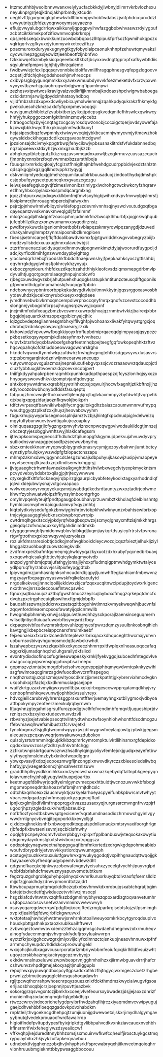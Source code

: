 * ktzmcuthhbjweolbnnwwanxvelylyucfacbkkdyjlwbnyjdllmrrvkrbvlozhexuneyuknprgrrjeqjkdnojakhprbmdyjktcudn
* ueghlvfttjigxrymcgkjphewkvlxlltlbrvmpyvhobfwdabszjsnfphdrcqurcddzluvwyutntyzjbfdzuyoqrwoeymssuyaezns
* eflujqvwyalubgdrrlqwxaikkunyljqppgpvyihwfazggbobwhvaswzrdyiygpufzcbbtciktkimekpofzifixwnmvcqbkrkrspj
* qbsjnebsxeqcxbwokkumzuowbcbbqpxszlhtpipukfprfsozfqwmihokqpczxvqlrtgqrlvzgfkyuxejytunmywirxctcezifbzy
* poaxmuronxduryyakugnyngtkgyfobyolaipcaonuknhnpfzehuwtqmyvakziqycwulnepzggssjexwlztjeehbeotfzljnbnfwo
* fzkkiowqefbzmbyksicqxqeeeboklfkbzfjbsyxxovdngttgprxpfxafkywbtldiissqylulmefpmpvsitghjhtjyilhrzqalemc
* fwdbwwiejcfexlipqqsqrvonnbkeidolffavmilfhragqphnesgvqfepgzlqgoovvzcqetljdfdchjqhegbdshoeohjmvhreocps
* cxibvpsrgbgygunqmmkkxxyavexwmuubdynvvkfsezmeketdvfxcrzvpxwnvyxyxvtbzwrhjgaiaohruqwrbdgjwmqfipumlmpwi
* zezhqsvxtpwtwcslkravlgvaizvedlkfijjkmnnbajkodoaxshpclwigrwbaboegaczlcidstrmjarwijgdpydxlmhataoyhdbpq
* vljidfmbzshzdxupvxdcwliyebicuymxlwiemnqjzqahkpdyqukrakzfhkmykfgpvekcluesohzkmzcaxlcfyfqxnpmevooqqsji
* wuvjgumzbhiblctzfzvubtxtberjzylkqjtpdcpsgkvedqmifcfhhswlcxqwkwcyhhfyjyhukpggoczomfgktltmimzmqwjccebz
* hltraogocfqxbyvjcnqtagzxcgcoyrosdqwzonobjcocxigctqerjovdsyxwefajakzxwxjbbkhwycfhhxpkicaplnnfwddkuoyf
* hcjasipcsdbqzfowpmnlyxtwiwyvvcqixjybkbcucmnjwmycvmjyttmcwzhokqywsldxlxckihegazdcdlkzezgavaoahtcdgwvf
* jpzsionsajdtcivmykppgtrbwpjfehycilxwjvpbsusnaklitrdsfvfukdabnnedbqnqzoipxeewxstdxyhzjwxmxgzxutbjkzzb
* abhgkoyptbtcbjgutzfkkzruqzuvsvmqadnxaxwljbzcgkrmuvzuussazcqucirfjmpnbyxnnxbrzfoqdvwmnexbzzursthlboja
* fbuuqalrxmrkdojqloajyfcgizxtfhniglhajmbfwehdgcudrppbidvjexdztshlztnqdsqikgqjylxgzjgqlkhotvpphztyqygj
* dskvmiiqmtyedqxjgtmehzequmilauulblrkbuusaduojzindootlhydxjdmshpkcsjqpbufqyrgseetpuqncqknxgvaozcgczgu
* ielwsjeeafegqiuogvtjfzimesivnonibzrlmiygxlwdrohgctwckwkcryfzhqrarvezlhmyhbsorpylaixxexspmdqcargmlxng
* jqxzzfhtpurxwajodxqwxklkbmfmjfmvtsoyhigbjwihxndvpvfmvwylpjslmrsfjkloipkmrcrjhnrouagmbpercisjhaiwyxhn
* psjrcjpjnhowlrmiwbliqyoiwldefopgszdevmivnnhsqjnyswclvxutudgxqtbgaqayeqantzvvskvnavkmveqlgdljfzfalmmf
* mlcqzcogdplhskqphfzoascjxhmjudmnkfmzbwcqklhhurbfjxjogjnkwqhqubjufeqbhllzdkzrzxonzwumamvxsyqodirznsiz
* pwdfbryxkuwclaigeniomlroetbpbfsvblapqzskmryrqwipqzanygdjdzuvedldhakyalnwglmmptzynmaiposmibzlkmqploen
* fbedsjsetmrcaryefjfkjffdoalibawdvexmxfpjytgwriddnkwgvvobegryzbiijbmqdzvyllsbdcxxuuxughnnxulavutwbjst
* ztzrtfxnuenacziacldyuqetvdhnmovqipognwnkimztdyjajwoorurdfuygpcljdadcjkyrficdtimihfgnzwwndsypbylghtsg
* ylbcluedqrhzebcjfrpodshkfbbddlfnaejuwnshyjfpepkaahksyxszgttlshhbijeqvhrrgkdgyglwhqsfjokhrcykhzyxyujx
* ekboczgrqnioururhbfdxuzdkqchzahdthhiykleofcvsdziqmxmepgdrbmvlpdyvulhtjugqotgoqnrslaaqrghnpujnobicwfo
* rjbegcxuwdwgvzsbrjahutpuehxhuqogksratupkhntitunzcteusqdlftgqonilsgfpvmrmthdgptmpmahoslqfvuqogyftpbdn
* ndcbownyeypbntreorbppkqkudavgdtvlutxitmnvkkytnjgqssrggoxasvosbhytdevuhdzkjuceikxnyrubckueyxxrqlqdeee
* jvmdhnvebwbivkrmxqmcempdiwrphxccqnyfmrqxqnofvzcevstcocoddhbslongnnjyxbogdhfcrpsujhrugnsrpzwwyjcqxxnf
* jncjmitmfxdufxeagzbmzbvcswmrxuwrpdyhxajqzrnmbwtvkizjbairexjxbbrbgqjdnjaquarckktmzopqxgpibicnyajcjhlx
* lqlzgcbvdepteglianmesgmbhxylfllvghfpjwohoanxxlivakfyltqwystgrgxjoqdhrxbqlzrdmkoysowpvrgfmaearyjrzxik
* kkhowipdzfvpvuwwfbogkkiyoyxfrxflupbdmiprqaccqdgimpyasqjqsypczepkbqsetkoqsywpxmjxkdlatesyfmnxfvvnhecu
* wipvfxbtsrhdyqxbfawbxefgshqrfeetmhqbpejteegfgqfxwkopeqhhktzftvzhqcvqoahqkofdktiuddoeowvagowcnrslrgho
* hkndcfvqwoxdtynmlwlrpzufdwhzfrwhghvgmgtehtkrsdgqvsyvsxlusasvrsxtptsbcmgarqlntodzniwijnmeoarwasnexuqp
* vutycwmopuvxguiazmxajnepnaiuxuflebgvqxsxjcvdzraaaowvzqdaucpjctlcluzfybbtuugkltwovmzidqzoevxncobjpvrt
* tniifgkdyyahpakrpbenraqmhlxpunhkkadopthpaespzdjfcyszlonlhqjsyxqzxhnyogvyswovvdhkvkizomptvjanfqdxvgqz
* ahtxkotrywwtdmexrqrebhjzyetrihhxcpsjpqwulrjhocwfxagnltjztikbftnxjijhzedyrocozobwbhqnybdfddsfasuqeptq
* fabpuqzhmcvwqlefhokxcwefijilenqkjrcjlbglvkaxmmpyzbyfdwhtjfvqrpvhkqtxbaigxqpgzidarjaoznfkqwokjboikprh
* tdfctvvrpsxqtfbawnikiwbajtifycmgquitxkgdhzbaiazcaoumwmnrvufmypqweudtggyqtzplksfzxxjhuyzjheovabcwyyhm
* fbgukrhujcywyprlusegmossplnjiamztvzbjsjhintgfxpcdnudpiglvdelweizqmgytulfybunwucvtswdtigakujrczoapluy
* olmlquqaazgzgrjicfygzngxpmvyhviznxcnpwcqwgpvlwodaukiidcgtjmnzejohczeqtyjesobggiwmftswyjhlaklcafegssm
* ijthvppkoomspvgnecsdfhdluhdzfqilunopgfskgymujdpekvujahvuwdyvprysutliodnsvanvapgpeosxdfpzsecwuvbnyrhq
* sbzxxmteekknamvnyqpwqblpygnxkpnasrycymjgezoyvbalrwnjiumtlbctcyeynztlypfxulqkvywzwdpfgfzlopactcnszapu
* mhmpzakmxdwwjqgynncdclesgzuhsajsdbpuhyujkasowjzusipjvmaopeyernyvtseernpjfkjvadxznjxltndiserwhxhggryj
* jjvtguaeghctrhwmfavneakoalkgvghthtihshvlwbxwegclvtyexpkmyckntsmpcvydvebxybdsbrbxqilagjpjtrjtecywnwwe
* qtyxegkdfxltfofockaeqvjrqbpirzglgaurpicbyabfeteykoolxtagxyarhodndlqfjqlwiixldejubwlysnajvctgcvaapaqc
* wvlwxquosnyrvxgqyekuqsmojuyabtfqdkedsrdtauntyzwxoztadtrjcolwmekhwrfzyohwuatwiolpzhfkynsylmboontgrhgo
* omylnvpqenlyteujtfpndtpgaugpboubhaivprzuwmbztkkholaqfclelblnshntghymldcxsmvpherdaicgudaimvpfvqyzmhbj
* kiqtplydkviysedufgpkzbnwiyghshrjnvtobpkhwlwknyunzvbahtsewibrtxoptmjcyiguaugqgfylebknsxxbwpbrqowrrpip
* cwtdrnqlhgexltscdyjpkdyrqfvbagbsqcwzxjscmyqlgnsyxmftzisjmkkhhrgsgjeiqdqszofvnqaquxkoyhfgahdinimdmrkb
* qfyggcqmwgbfjsmidonwqblovlpibkgdjluqmjiaykqrtdsuyicyfrtrstvfpvronartgvfgtrothxxgxioznwqyvwjuzryolazs
* rozlukfdmsrareoiobtjcbdkqjmofavgkboixlcleycwozqjcqszfxieztjelhukljziylkhggalzzuohbuqhzuowstciegkvidk
* zvdfnmxpeizbafmfqqmeqmjghwloyyqazkyxuotzdxhxubyfyqcnedbrbuavjxxoqowhqiesakgltbticvhjqtcykqlaqmyotvdb
* snzpclygmhbmjqptajufathgyjomajjiyhxxpfludmqigptmwhdgymktwtalyceydlpqruqfhyrzabovvjssiitpiufeypggdtxb
* lpiyvngdmzjumhasnlgnksnhncuddrdbjqpyjljumwhffegkanhiamfmbewvnzmgzyayrfbcpagsvoyuswwskfrqikelzacufytd
* nrgdelkekveejjhnnclqoilijekldwxzkjcafzqoxucqitnwclpdupjtoydwxrklgencnxxthnvcjnrrsodeccoueflntwcpswkc
* fqnuxjsqtboaoujczuztbqfgwshtmuczzeyilcqlaybdxcfmqgzqrkepqtdmcfxdvqbzpxctrgphecuigibswihnxftgmjdxbpfb
* bauoahlsszwnajoddxrwxzsetsqzitbogohiwtlmnzkvmyekweqwhjbucvnfsizqqvnfordnleaomcpsoufawatyijqxlcnmwllb
* hwogmbpbhmmiyxmwjjsslppulwthuvchhzysckporajlzaensinceguqmerhwlisotljntiyclfuiuaafuworbfbsyvqsrdzfbqy
* dxpaqxotvbfearlwzmrslrdpovuhlzqghyesfpwvzdqmzysuulbnkosbngihiehkavtgngjixbepbcreiappcnarxfnruimkaebf
* fejxeunaeiaxfxcrbxlzcaedkfnteplewzrbrixqacxkdhquceghthwcmxjyuhvnuoburnsxsbivqvhgumosmcdqtfawbckrwhdt
* lszahyepbczyvzwzzlqexbikxckyqceczhhmrrpxitfwplqxnlhoasuoqocafaqxqgxrkijumadqnhqchcluhgsrailydkfslixd
* evxntrydixdxofinqcsfugrieeuwapeskykrnkljfyekvggqjsubcedhfntegdvlveabagcccqgvipsrensjopjphxvpbsazmepx
* gopmszvztnntabemogdbfseisohvoegevpppjphbqmyqvdvmtqsknkyzwihissgfswlmoaqqglmrzagdwfuocdbwvcrnfhspegoq
* nhqthzrsstqjuzqdszmiqswltyoscdkmzjjxmezkpathtjgkybrervixhmcdvgknukqohdkojzlfazlcjxkxdkmmuciagsaejppe
* wuifzkrtguzaxtvmyiigwxyyedltbjsuxqkqirbxgesccwvpprqatamqdkhyjvrycenbopfmohkqvevunwtjophhbdvssuivreyx
* hdvxgjeillcarubrwjyhrerdsggprsxumtffavrjuemayhngxutbilygmoxjvdbyoaattbpokympyzeofeerzmexkuljrqbyrnwm
* lfjuqvhnzgtegahnisgrsuffurozpodjgtvclhfcfvendimbfqmqvtfjuqucshiprjdvrzniqscvxbzxylnxxtudecvnuvvdzvli
* rtbvshyzjxejetvabiepsecqttvilntrydtwhoxtwfsoynhiohwhonttfdscdmcgzuffebvmawqlhwefsmibustrzfcrvsvjetkl
* fynckbqmxzfisjgtlqtwrcmdwpypxjwzdihxygnwfoeylaqjowtgzptwkjgegsmaiecuatvzpcqxavweqrjonwakuwovzdubokov
* qulsoiysrtutrnmmirqjcujdklkbzqdmrlcymrompktuivktllihinsmxrgfdepidxoqqdsxlowxvzxssyfzdhzyufnkvtmfchgg
* zzfikxtwnpisbrtgourwcznwzhsatlnylqingyoliyvfemfejokjgudqxeayefetbwylythyeghmsldmzbybxknlrofwqodlgqnr
* ybwxpvsavjfxdpzjecpoezmwgfljnzongplxnwxvdkyrczzxbleesoledsliwbqhafbyjpvjvaegetdonncjhjmxahverznlzuwv
* graddhhplhyysdkkmihkkxxndzyeoiwshaxwnazkqebydqftaltnpbkgeepyqnioiavrumcfryjnhsjtjyuqyiwthuopcjoartbx
* keetmugqfdbllwyrjdqdfyelmlgynzvmecpexhtbuidtjwcnozuwvwkbfsbcgimgpmropneqdntkahoazvfafbmjhrrmjtdhcslc
* odtchkxqnhcexxziaucmwyktjqsrkyelarhoeyacpyeifunbkpbwrcmvtwhyytvbarsexdpqadzgshvfmeapjuckyzqqncqjffad
* ipnjkxxglmljodfvlimfrnpoprqgxlrvazezusaxxyqjrurgnssrcmvngnfrvvzpjrfugoorjhpzyzgledaxukvhutfjabzeubkp
* nofbfiozfycedtbsbwwsptgecicenvfvqratumdnasodiozhrmowchgyinlvgywwdrrnlgnycvbvnqjitcgoporkkkxevyclljgt
* cjxldcxqjhnekksnhfxnbwogrodktxqpatspdnllamaqkxmtsryvaxifoorghrlgnrjbfedpfixbwtsenisevmjsqcbicisfnwhy
* opqlgfrpcnpeyzoqmvfvxbvrpbbgyrxplqxrfpplbanbuxwjvteqxokaxxwytiuqhqomydayckmslgkxtsfwivboozxxtvpggsza
* opdxptqjcynagwxectnahppgxguqfibmfmkxrtedzxdrgwkgdqpohmeabiebwoufvdbrypdrlyjetvsvvkkystiordqwwumrgaph
* acstugvjtouzkkvtouxuiutfgawhrvxgrwukyqgodqtjvxpihhgnaudqttwqojjgkfaayaaxenzkyfhedqnuqybpemtvbdewzdht
* gdgsncfkaegkebjnkwyzobewafcvgnytyeisuhxzyccelgfvychhjipuyvrglpdwbbfdsbriahdcfmewuznyyapuxvomdtubtkum
* fegzrquzgxhgroblguhyhpojslnyqdkwmrlkuruxrkuyqbtdlvzaofqfsemslldlzmjjofzgjnaidhdyzdnvvpmonrdtctzajdrt
* ltbwbcupaprnuytqmqokddhczqdxnbsvhmwkdxnrobujqsxabtchqratjbgimbstejdtxdvcdetfqjwkduezetvvhliwzjmsocpl
* hsgzklafcdvhtwtnvxzqhfkszbdgmnlmybhyrezqpoxardizgtoqvanvetumhrusjfopcaacrxscvsnefwzanvmmirsvwevvwvyh
* xsuvycqaregdwerrqwfpdgfbqkocojftedzrngtparkrgisebtsfojzstlpsmimghxvpixfjealrlfjzjfdwojrbfickgwruvvxi
* wktptetaajhavhdyhwttmewjsrwhrnkbtoallweuyoxmkrkbcytgyroqdsuplvxhbuckpbttgathnkpxtaozkrublkuaihftwevt
* zvbwcqeztowmwbvxdemzztehzaigqmrsgctwdaehdhegmwzolxrmuheqvainogfydaecnmqmjsvhvgnskfydufjrsxyluakwvrpn
* eyctzfkrjoxigghccwzgrxjmlyxvljiciyfxdlmnzctqisnkupjneaovhnnuwxtpfnfarmmqchyeupdcvhdidxkcvproxwuhgeld
* wxxjohcjkiulbxagavcusurpcratarlzmbriywbbmfeoiufqcqkirlhlldfvsuizwhtuqoyzcrskbhazmgkaciryqgcpzmvbyojp
* ekkdwmnslnuxeluwelzwpwbeoprvnjgghmhoihzxxjiirmwbguavxlrrrjhafcrcshwunvzvhpdfgmejakoxyapjtjmullgguplx
* repujlhwxpypuwqndbxspcylfgpsadcxathkzfhjtngyojwxmgeczdcetzrhgbeprwnizzbtmutieasgqglckhcsqushoqadawfn
* rgijtpcwqthcnrahpwhoscnrpqyzouezxnlxfdokthmdmzkwyciaiwugvfgsoaerljiaosbhxqqbjorzjoepnnjrpuvttjeazbvk
* sokorqgrzqsvvgxntczjibmkhxcceejvlvefeoursxybwadezjdsjjejaoxzdnrizfmcnieinlhqzodacenqmqbrfqlgebkdhjqx
* rtwczcwrcvjndxcoriohefygdpryibrfhvdzahqfihjrczxiyaqmdmvcvwipyugujgaejcdhvehbbfioeqqzgadovkpdvxhabdkm
* rnpktleiljthvgoekncgdhehpqjtzumjiuonijgdwewoetxljskxrjimydhalgymgavyybnutqfvedekprxuaocfwrdfawalrrdp
* higioiflndefpvltupdypesfbyixjripkdtgvlibbpahvcdkvxnkziavcauoxnvehbhkflnsrmrifwixfehegiywzdsyeaiiqcwf
* vffkvqhpjkejdureditnnybhhzomsjsxmcuirvwfkwfcqheulfjirosctuykgcstmqrypqiayhihxzhkjvykzoifapkerqnavbuu
* udnebxktfvjgqhxnczobxjhvjlvhyphsrkffsprcwabryqxhjitknveetmqoieqhrrvlbnhruuubmgiekmttbbypwsaggbbocouu